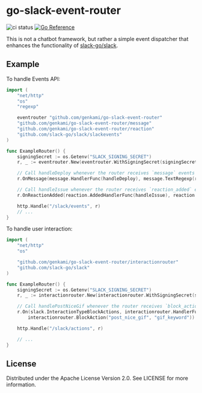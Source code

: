 # go-slack-event-router

![ci status](https://github.com/genkami/go-slack-event-router/workflows/Test/badge.svg)
[![Go Reference](https://pkg.go.dev/badge/github.com/genkami/go-slack-event-router.svg)](https://pkg.go.dev/github.com/genkami/go-slack-event-router)

This is not a chatbot framework, but rather a simple event dispatcher that enhances the functionality of [slack-go/slack](https://github.com/slack-go/slack).

## Example

To handle Events API:

```go
import (
	"net/http"
	"os"
	"regexp"

	eventrouter "github.com/genkami/go-slack-event-router"
	"github.com/genkami/go-slack-event-router/message"
	"github.com/genkami/go-slack-event-router/reaction"
	"github.com/slack-go/slack/slackevents"
)

func ExampleRouter() {
	signingSecret := os.Getenv("SLACK_SIGNING_SECRET")
	r, _ := eventrouter.New(eventrouter.WithSigningSecret(signingSecret)) // omitted error handling

	// Call handleDeploy whenever the router receives `message` events and the text of the message matches to /deploy/.
	r.OnMessage(message.HandlerFunc(handleDeploy), message.TextRegexp(regexp.MustCompile(`deploy`)))

	// Call handleIssue whenever the router receives `reaction_added` events with reaction `:issue:` and the event happens in the channel ABCXYZ.
	r.OnReactionAdded(reaction.AddedHandlerFunc(handleIssue), reaction.Name("issue"), reaction.InChannel("ABCXYZ"))

	http.Handle("/slack/events", r)
	// ...
}
```

To handle user interaction:

```go
import (
	"net/http"
	"os"

	"github.com/genkami/go-slack-event-router/interactionrouter"
	"github.com/slack-go/slack"
)

func ExampleRouter() {
	signingSecret := os.Getenv("SLACK_SIGNING_SECRET")
	r, _ := interactionrouter.New(interactionrouter.WithSigningSecret(signingSecret)) // omitted error handling

	// Call handlePostNiceGif whenever the router receives `block_actions` event with a block `post_nice_gif` with an action `gif_keyword`.
	r.On(slack.InteractionTypeBlockActions, interactionrouter.HandlerFunc(handlePostNiceGif),
		interactionrouter.BlockAction("post_nice_gif", "gif_keyword"))

	http.Handle("/slack/actions", r)

	// ...
}
```

## License

Distributed under the Apache License Version 2.0. See LICENSE for more information.
